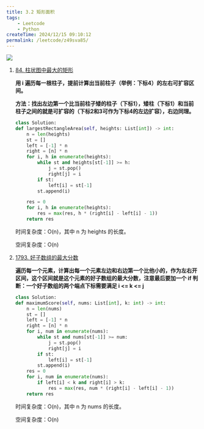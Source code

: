 ```yaml
---
title: 3.2 矩形面积
tags:
    - Leetcode
    - Python
createTime: 2024/12/15 09:10:12
permalink: /leetcode/z49sva85/
---
```


![](https://cdn.jsdelivr.net/gh/zzyAJohn/Image/2024-12-15/202412151451938.png)

1. [84. 柱状图中最大的矩形](https://leetcode.cn/problems/largest-rectangle-in-histogram/description/)

    **用 i 遍历每一根柱子，提前计算出当前柱子（举例：下标4）的左右可扩容区间。**
    
    **方法：找出左边第一个比当前柱子矮的柱子（下标1），矮柱（下标1）和当前柱子之间的就是可扩容的（下标2和3可作为下标4的左边扩容），右边同理。**

    ```py
    class Solution:
    def largestRectangleArea(self, heights: List[int]) -> int:
        n = len(heights)
        st = []
        left = [-1] * n
        right = [n] * n
        for i, h in enumerate(heights):
            while st and heights[st[-1]] >= h:
                j = st.pop()
                right[j] = i
            if st:
                left[i] = st[-1]
            st.append(i)

        res = 0
        for i, h in enumerate(heights):
            res = max(res, h * (right[i] - left[i] - 1))
        return res
    ```

    时间复杂度：O(n)，其中 n 为 heights 的长度。

    空间复杂度：O(n)

2. [1793. 好子数组的最大分数](https://leetcode.cn/problems/maximum-score-of-a-good-subarray/description/)

    **遍历每一个元素，计算出每一个元素左边和右边第一个比他小的，作为左右开区间，这个区间就是这个元素的好子数组的最大分数，注意最后要加一个 if 判断：一个好子数组的两个端点下标需要满足 i <= k <= j**

    ```py
    class Solution:
    def maximumScore(self, nums: List[int], k: int) -> int:
        n = len(nums)
        st = []
        left = [-1] * n
        right = [n] * n
        for i, num in enumerate(nums):
            while st and nums[st[-1]] >= num:
                j = st.pop()
                right[j] = i
            if st:
                left[i] = st[-1]
            st.append(i)
        res = 0
        for i, num in enumerate(nums):
            if left[i] < k and right[i] > k:
                res = max(res, num * (right[i] - left[i] - 1))
        return res
    ```

    时间复杂度：O(n)，其中 n 为 nums 的长度。

    空间复杂度：O(n)

